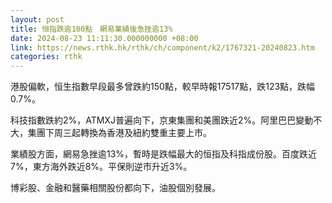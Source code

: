 ```yaml
---
layout: post
title: 恒指跌逾100點　網易業績後急挫逾13%
date: 2024-08-23 11:11:30.000000000 +08:00
link: https://news.rthk.hk/rthk/ch/component/k2/1767321-20240823.htm
categories: rthk
---
```


港股偏軟，恒生指數早段最多曾跌約150點，較早時報17517點，跌123點，跌幅0.7%。

科技指數跌約2%，ATMXJ普遍向下，京東集團和美團跌近2%。阿里巴巴變動不大，集團下周三起轉換為香港及紐約雙重主要上市。

業績股方面，網易急挫逾13%，暫時是跌幅最大的恒指及科指成份股。百度跌近7%，東方海外跌近8%。平保則逆市升近3%。

博彩股、金融和醫藥相關股份都向下，油股個別發展。
